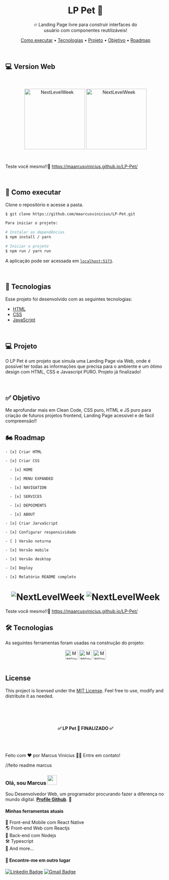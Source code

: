 <h1 align="center">LP Pet 🐶</h1>

<p align="center">🔥 Landing Page livre para construir interfaces do<br> usuário com componentes reutilizáveis!</p>

<p align="center">
  <a href="#-executar">Como executar</a> •
  <a href="#-tecnologias">Tecnologias</a> •
  <a href="#-projeto">Projeto</a> • 
  <a href="#-objetivo">Objetivo</a> • 
  <a href="#-roadmap">Roadmap</a>
</p>

<br />

## 💻 Version Web

<br />

<div id="layout" align="center">
  <p align="stretch">
    <img align="center" height="190" alt="NextLevelWeek" title="#NextLevelWeek" src="./assets/destoppp.png">
    <img align="center" height="190" alt="NextLevelWeek" title="#NextLevelWeek" src="./assets/mblie.png">
  </p>
</div>

<br />

Teste você mesmo!!🔎 https://maarcusvinicius.github.io/LP-Pet/

<br />

## 🚀 Como executar

Clone o repositório e acesse a pasta.

```bash
$ git clone https://github.com/maarcusvinicius/LP-Pet.git

Para iniciar o projeto:

# Instalar as dependências
$ npm install / yarn

# Iniciar o projeto
$ npm run / yarn run
```
A aplicação pode ser acessada em [`localhost:5173`](http://localhost:5173).

<br />

## 🔧 Tecnologias

Esse projeto foi desenvolvido com as seguintes tecnologias:

- [HTML](https://developer.mozilla.org/pt-BR/docs/Web/HTML)
- [CSS](https://developer.mozilla.org/pt-BR/docs/Web/CSS)
- [JavaScript](https://developer.mozilla.org/pt-BR/docs/Web/JavaScript)

<br />

## 💻 Projeto

O LP Pet é um projeto que simula uma Landing Page via Web, onde é possível ter todas as informações que precisa para o ambiente e um ótimo design com HTML, CSS e Javascript PURO. Projeto já finalizado!

<br />

## ✅ Objetivo

Me aprofundar mais em Clean Code, CSS puro, HTML e JS puro para criação de futuros projetos frontend, Landing Page acessivel e de fácil compreensão!!

## 🏍️ Roadmap

    - [x] Criar HTML

    - [x] Criar CSS

      - [x] HOME
    
      - [x] MENU EXPANDED
    
      - [x] NAVIGATION

      - [x] SERVICES
      
      - [x] DEPOIMENTS
      
      - [x] ABOUT

    - [x] Criar JarvaScript

    - [x] Configurar responsividade

    - [ ] Versão noturna

    - [x] Versão mobile

    - [x] Versão desktop

    - [x] Deploy

    - [x] Relatório README completo

<h1 align="center">
    <img alt="NextLevelWeek" title="#NextLevelWeek" src="./assets/destoppp.png">
    <img alt="NextLevelWeek" title="#NextLevelWeek" src="./assets/mblie.png">
</h1>

Teste você mesmo!!🔎 https://maarcusvinicius.github.io/LP-Pet/

<h2 id="tecnologias"> 🛠 Tecnologias </h2>

As seguintes ferramentas foram usadas na construção do projeto:

<div align="center">
  <img align="center" alt="Marcu-Js" height="30" width="40" src="https://raw.githubusercontent.com/devicons/devicon/master/icons/javascript/javascript-plain.svg">
  <img align="center" alt="Marcu-HTML" height="30" width="40" src="https://raw.githubusercontent.com/devicons/devicon/master/icons/html5/html5-original.svg">
  <img align="center" alt="Marcu-CSS" height="30" width="40" src="https://raw.githubusercontent.com/devicons/devicon/master/icons/css3/css3-original.svg">
</div>


<br>

## License

<p>

This project is licensed under the [MIT License](https://opensource.org/license/mit/). Feel free to use, modify and distribute it as needed.

</p>

<br />
<br />
<br />
<h4 align="center"> 
	✅  LP Pet 🐶 FINALIZADO  ✅
</h4>
<br />

<br />

Feito com ❤️ por Marcus Vinicius 👋🏽 Entre em contato!
















//feito readme marcus 


### Olá, sou Marcus <img src="https://media.giphy.com/media/hvRJCLFzcasrR4ia7z/giphy.gif" width="30" >

Sou Desenvolvedor Web, um programador procurando fazer a diferença no mundo digital. [**Profile Github**](https://github.com/maarcusvinicius). 🚀

#### Minhas ferramentas atuais
📲 Front-end Mobile com React Native  
🌎 Front-end Web com Reactjs  
📡 Back-end com Nodejs  
🛠️ Typescript  
🧰 And more...  


#### 💬 Encontre-me em outro lugar

[![Linkedin Badge](https://img.shields.io/badge/-Linkedin-blue?style=flat-square&logo=Linkedin&logoColor=white&link=https://www.linkedin.com/in/marcus-vinicius-507718228/)](https://www.linkedin.com/in/marcus-vinicius-507718228/)
[![Gmail Badge](https://img.shields.io/badge/-marcus.editor77@gmail.com-c14438?style=flat-square&logo=Gmail&logoColor=white&link=mailto:marcus.editor77@gmail.com)](marcus.editor77@gmail.com)